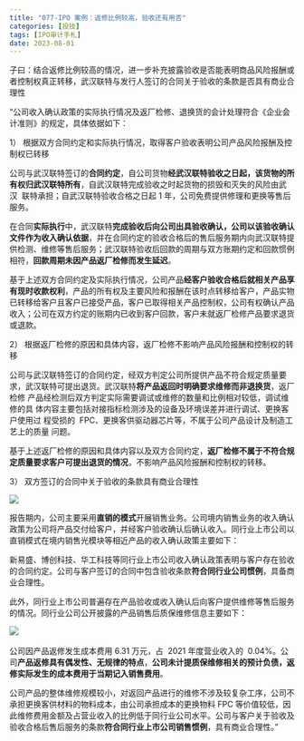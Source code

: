 ```yaml
---
title: "077-IPO 案例：返修比例较高，验收还有用否"
categories: [投技]
tags: [IPO审计手札]
date: 2023-08-01
---
```

子曰：结合返修比例较高的情况，进一步补充披露验收是否能表明商品风险报酬或者控制权真正转移，武汉联特与发行人签订的合同关于验收的条款是否具有商业合理性

“公司收入确认政策的实际执行情况及返厂检修、退换货的会计处理符合《企业会计准则》的规定，具体依据如下：

1） 根据双方合同约定和实际执行情况，取得客户验收表明公司产品风险报酬及控制权已转移

公司与武汉联特签订的**合同约定**，自公司货物**经武汉联特验收之日起，该货物的所有权归武汉联特所有**，自武汉联特完成验收之时起货物的损毁和灭失的风险由武汉  联特承担；自武汉联特验收合格之日起 1 年，公司免费提供修理和更换等售后服务。

在合同**实际执行**中，武汉联特**完成验收后向公司出具验收确认，公司以该验收确认文件作为收入确认依据**，并在合同约定的验收合格后的售后服务期内向武汉联特提供检测、维修等售后服务；武汉联特验收后回款的周期与双方账期约定和回款惯例相符，**回款周期未因产品返厂检修而发生延迟**。

基于上述双方合同约定及实际执行情况，公司产品**经客户验收合格后就相关产品享有现时收款权利**，产品的所有权及主要风险和报酬在该时点转移给客户，产品实物已转移给客户且客户已接受产品，客户已取得相关产品控制权，公司有权确认产品收入；公司在双方约定的账期内已收到客户回款，客户未就返厂检修产品要求退货或退款。

2） 根据返厂检修的原因和具体内容，返厂检修不影响产品风险报酬和控制权的转移

公司与武汉联特签订的合同约定，经双方判定公司所提供产品不符合规定质量要求，武汉联特可提出退货。武汉联特**将产品返回时明确要求维修而非退换货**，返厂检修 产品经检测后双方判定实际需要调试或维修的数量和比例相对较低，调试维修的具 体内容主要包括对接指标检测涉及的设备及环境误差并进行调试、更换客户使用过 程受损的  FPC、更换客供驱动器芯片等，不属于公司产品设计及制造工艺上的质量 问题。

基于上述返厂检修的原因和具体内容以及双方合同约定，**返厂检修不属于不符合规定质量要求客户可提出退货的情况**，不影响产品风险报酬和控制权的转移。

3） 双方签订的合同中关于验收的条款具有商业合理性

![](https://img.richfan.site/ibank/IPO审计札记/077-IPO-案例：返修比例较高，验收还有用否_1.webp)

报告期内，公司主要采用**直销的模式**开展销售业务。公司境内销售业务的收入确认政策为公司将产品交付给客户，并经客户验收确认后确认收入。同行业上市公司以直销模式在境内销售光模块等相近产品的收入确认政策主要如下：

新易盛、博创科技、华工科技等同行业上市公司收入确认政策表明与客户存在验收的合同约定。公司与客户签订的合同中包含验收条款**符合同行业公司惯例**，具备商业合理性。

此外，同行业上市公司普遍存在产品验收或收入确认后向客户提供维修等售后服务的情况。同行业公司公开披露的产品销售后质保维修信息主要如下：

![](https://img.richfan.site/ibank/IPO审计札记/077-IPO-案例：返修比例较高，验收还有用否_2.webp) 

公司因产品返修发生成本费用 6.31 万元，占  2021 年度营业收入的  0.04%。公司**产品返修具有偶发性、无规律的特点**，**公司未计提质保维修相关的预计负债，返修实际发生的成本费用于当期记入销售费用**。

公司产品的整体维修规模较小，对返回产品进行的维修不涉及较复杂工序，公司不承担更换客供材料的物料成本，由公司承担成本的更换物料 FPC 等价值较低，因此维修费用金额及占营业收入的比例低于同行业公司水平。公司与客户关于验收及验收合格后售后服务的条款**符合同行业上市公司销售惯例**，具有商业合理性。”